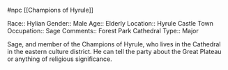 #npc [[Champions of Hyrule]]

Race:: Hylian
Gender:: Male
Age:: Elderly
Location:: Hyrule Castle Town
Occupation:: Sage
Comments:: Forest Park Cathedral
Type:: Major

Sage, and member of the Champions of Hyrule, who lives in the Cathedral in the eastern culture district. He can tell the party about the Great Plateau or anything of religious significance.
